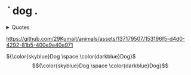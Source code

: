 # *`* dog *.* 

<details>

<summary> Quotes </summary>

##  Sigmund Freud

> “ Dogs love their friends and bite their enemies, quite unlike people, who are incapable of pure love and always have to mix love and hate.”

### Vincent van Gog

“If you don’t have a dog–at least one–there is not necessarily anything wrong with you, but there may be something wrong with your life.” 

#### Oprah Winfrey

> " Over the years I have felt the truest, purest love- the love of God, really,I imagine that's what God's love feels like- is the love that comes from your dog. "

</details>

<!-- Video/Photo -->



https://github.com/29Kumait/animals/assets/137179507/153196f5-d4d0-4292-81b5-400e9e40e971






<!-- 
> ```diff
>  - Oprah Winfrey
>  ```   -->




${\color{skyblue}Dog \space \color{darkblue}Dog}$
$${\color{skyblue}Dog \space \color{darkblue}Dog}$$
